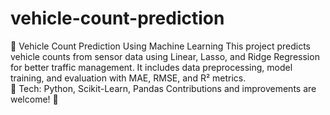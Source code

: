 # vehicle-count-prediction
🚗 Vehicle Count Prediction Using Machine Learning  This project predicts vehicle counts from sensor data using Linear, Lasso, and Ridge Regression for better traffic management. It includes data preprocessing, model training, and evaluation with MAE, RMSE, and R² metrics.  
🔹 Tech: Python, Scikit-Learn, Pandas
Contributions and improvements are welcome! 🚦
